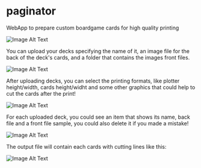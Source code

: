 # paginator
WebApp to prepare custom boardgame cards for high quality printing

![Image Alt Text](https://imgur.com/Bk6Xc87)


You can upload your decks specifying the name of it, an image file for the back of the deck's cards, and a folder that contains the images front files.

![Image Alt Text](https://imgur.com/orIhuJN)

After uploading decks, you can select the printing formats, like plotter height/width, cards height/widht and some other graphics that could help to cut the cards after the print!

![Image Alt Text](https://imgur.com/2DlvD88)

For each uploaded deck, you could see an item that shows its name, back file and a front file sample, you could also delete it if you made a mistake!

![Image Alt Text](https://imgur.com/kRSTuuc)

The output file will contain each cards with cutting lines like this:

![Image Alt Text](https://imgur.com/TNNRipa)

